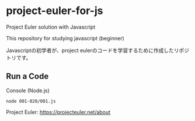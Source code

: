 # project-euler-for-js
Project Euler solution with Javascript

This repository for studying javascript (beginner)

Javascriptの初学者が、project eulerのコードを学習するために作成したリポジトリです。

## Run a Code

<code-caption>Console (Node.js)</code-caption>
```
node 001-020/001.js
```

Project Euler: https://projecteuler.net/about